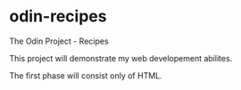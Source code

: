 # odin-recipes
The Odin Project - Recipes

This project will demonstrate my web developement abilites. 

The first phase will consist only of HTML.
